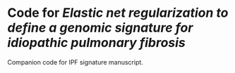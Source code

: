 # Code for *Elastic net regularization to define a genomic signature for idiopathic pulmonary fibrosis*
Companion code for IPF signature manuscript.
